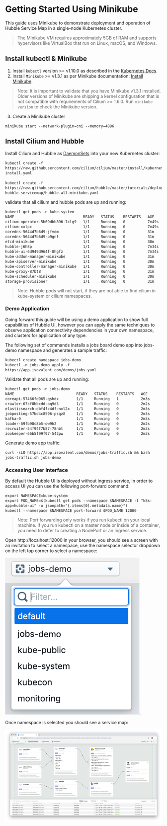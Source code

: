# Getting Started Using Minikube

This guide uses Minikube to demonstrate deployment and operation of Hubble Service Map in a single-node Kubernetes cluster.

> The Minikube VM requires approximately 5GB of RAM and supports hypervisors like VirtualBox that run on Linux, macOS, and Windows.


## Install kubectl & Minikube

1. Install `kubectl` version >= v1.10.0 as described in the [Kubernetes Docs](https://kubernetes.io/docs/tasks/tools/install-kubectl/).
2. Install `Minikube` >= v1.3.1 as per Minikube documentation: [Install Minikube](https://kubernetes.io/docs/tasks/tools/install-minikube/).

> Note: It is important to validate that you have Minikube v1.3.1 installed. Older versions of Minikube are shipping a kernel configuration that is not compatible with requirements of Cilium >= 1.6.0. Run `minikube version` to check the Minikube version.

3. Create a Minikube cluster

```
minikube start --network-plugin=cni --memory=4096
```

## Install Cilium and Hubble

Install Cilium and Hubble as [DaemonSets](https://kubernetes.io/docs/concepts/workloads/controllers/daemonset/) into your new Kubernetes cluster:

```
kubectl create -f https://raw.githubusercontent.com/cilium/cilium/master/install/kubernetes/quick-install.yaml

kubectl create -f https://raw.githubusercontent.com/cilium/hubble/master/tutorials/deploy-hubble-servicemap/hubble-all-minikube.yaml
```


validate that all cilium and hubble pods are up and running:

```
kubectl get pods -n kube-system
NAME                               READY   STATUS    RESTARTS   AGE
cilium-operator-5b69dbb896-7clg9   1/1     Running   0          7m49s
cilium-xxlpc                       1/1     Running   0          7m49s
coredns-5644d7b6d9-jfvdm           1/1     Running   0          31m
coredns-5644d7b6d9-p9gnf           1/1     Running   0          31m
etcd-minikube                      1/1     Running   0          30m
hubble-j6h8p                       1/1     Running   0          7m34s
hubble-ui-6d949d964f-8hgfz         1/1     Running   0          7m34s
kube-addon-manager-minikube        1/1     Running   0          31m
kube-apiserver-minikube            1/1     Running   0          30m
kube-controller-manager-minikube   1/1     Running   0          30m
kube-proxy-87bt8                   1/1     Running   0          31m
kube-scheduler-minikube            1/1     Running   0          30m
storage-provisioner                1/1     Running   0          31m
```

> Note: Hubble pods will not start, if they are not able to find cilium in kube-system or cilium namespaces. 

### Demo Application

Going forward this guide will be using a demo application to show full capabilities of Hubble UI, however you can apply the same techniques to observe application connectivity dependencies in your own namespace, and clusters for application of any type.

The following set of commands installs a jobs board demo app into jobs-demo namespace and generates a sample traffic:

```
kubectl create namespace jobs-demo
kubectl -n jobs-demo apply -f https://app.isovalent.com/demos/jobs.yaml
```

Validate that all pods are up and running:

```
kubectl get pods -n jobs-demo          
NAME                            READY   STATUS    RESTARTS   AGE
coreapi-57466fd965-qshdx        1/1     Running   1          2m3s
crawler-67cf8bbcdd-pq9d5        1/1     Running   0          2m2s
elasticsearch-dbf4fc4df-nxl2x   1/1     Running   0          2m3s
jobposting-57bd4c8596-psqz8     1/1     Running   0          2m3s
kafka-0                         1/1     Running   0          2m3s
loader-69fb98c8b5-qw9h2         1/1     Running   0          2m2s
recruiter-54f94f7b87-78nbt      1/1     Running   0          2m3s
zookeeper-66b5f99f97-542pw      1/1     Running   0          2m3s
```

Generate demo app traffic:

```
curl -sLO https://app.isovalent.com/demos/jobs-traffic.sh && bash jobs-traffic.sh jobs-demo
```


### Accessing User Interface

By default the Hubble UI is deployed without ingress service, in order to access UI you can use the following port-forward command:


```
export NAMESPACE=kube-system
export POD_NAME=$(kubectl get pods --namespace $NAMESPACE -l "k8s-app=hubble-ui" -o jsonpath="{.items[0].metadata.name}")
kubectl --namespace $NAMESPACE port-forward $POD_NAME 12000
```

> Note: Port forwarding only works if you run kubectl on your local machine. If you run kubectl on a master node or inside of a container, you need to defer to creating a NodePort or an Ingress service.

Open http://localhost:12000 in your browser, you should see a screen with an invitation to select a namespace, use the namespace selector dropdown on the left top corner to select a namespace:

![Select namespace dropdown](./service_map_namespace_selector.png "dropdown").

Once namespace is selected you should see a service map:

![Service Map](./service_map.png "service map")




